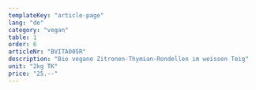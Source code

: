 ```yaml
---
templateKey: "article-page"
lang: "de"
category: "vegan"
table: 1
order: 6
articleNr: "BVITA005R"
description: "Bio vegane Zitronen-Thymian-Rondellen im weissen Teig"
unit: "2kg TK"
price: "25.--"
---
```

